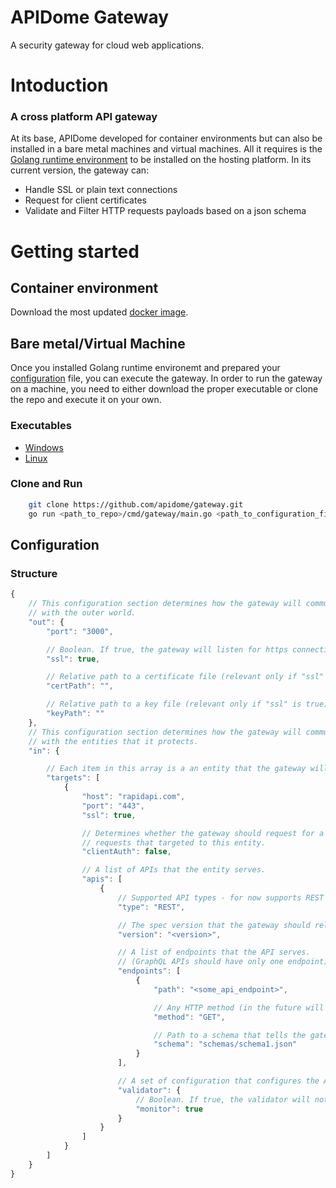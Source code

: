 # APIDome Gateway
A security gateway for cloud web applications.

# Intoduction
### A cross platform API gateway
At its base, APIDome developed for container environments but can also be installed in a bare metal machines and virtual machines. All it requires is the [Golang runtime environment](https://golang.org/) to be installed on the hosting platform.
In its current version, the gateway can:
- Handle SSL or plain text connections
- Request for client certificates
- Validate and Filter HTTP requests payloads based on a json schema


# Getting started
## Container environment
Download the most updated [docker image]().

## Bare metal/Virtual Machine
Once you installed Golang runtime environemt and prepared your [configuration](https://github.com/apidome/gateway/tree/release-0.1#configuration) file, you can execute the gateway.
In order to run the gateway on a machine, you need to either download the proper executable or clone the repo and execute it on your own.

### Executables
- [Windows](https://github.com/apidome/gateway/releases/download/0.1/apidome_gateway_0.1_windows.exe)
- [Linux](https://github.com/apidome/gateway/releases/download/0.1/apidome_gateway_0.1_linux.exe)

### Clone and Run
```bash
    git clone https://github.com/apidome/gateway.git
    go run <path_to_repo>/cmd/gateway/main.go <path_to_configuration_file>
```


## Configuration
### Structure

```js
{
    // This configuration section determines how the gateway will communicate
    // with the outer world.
    "out": {
        "port": "3000",

        // Boolean. If true, the gateway will listen for https connections.
        "ssl": true,

        // Relative path to a certificate file (relevant only if "ssl" is true).
        "certPath": "",

        // Relative path to a key file (relevant only if "ssl" is true).
        "keyPath": ""
    },
    // This configuration section determines how the gateway will communicate
    // with the entities that it protects.
    "in": {

        // Each item in this array is a an entity that the gateway will proxy requests to.
        "targets": [
            {
                "host": "rapidapi.com",
                "port": "443",
                "ssl": true,

                // Determines whether the gateway should request for a user certicicate for
                // requests that targeted to this entity.
                "clientAuth": false,

                // A list of APIs that the entity serves.
                "apis": [
                    {
                        // Supported API types - for now supports REST APIs only.
                        "type": "REST",

                        // The spec version that the gateway should rely on.
                        "version": "<version>",

                        // A list of endpoints that the API serves.
                        // (GraphQL APIs should have only one endpoint)
                        "endpoints": [
                            {
                                "path": "<some_api_endpoint>",

                                // Any HTTP method (in the future will accept an array of method).
                                "method": "GET",

                                // Path to a schema that tells the gateway how to validate requests.
                                "schema": "schemas/schema1.json"
                            }
                        ],

                        // A set of configuration that configures the API validator behaviour.
                        "validator": {
                            // Boolean. If true, the validator will not block requests, only log.
                            "monitor": true
                        }
                    }
                ]
            }
        ]
    }
}
```
